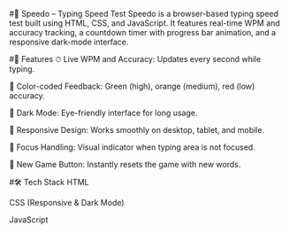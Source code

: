 #🧠 Speedo – Typing Speed Test
Speedo is a browser-based typing speed test built using HTML, CSS, and JavaScript. It features real-time WPM and accuracy tracking, a countdown timer with progress bar animation, and a responsive dark-mode interface.

#🚀 Features
⏱ Live WPM and Accuracy: Updates every second while typing.

🎯 Color-coded Feedback: Green (high), orange (medium), red (low) accuracy.

🌙 Dark Mode: Eye-friendly interface for long usage.

📱 Responsive Design: Works smoothly on desktop, tablet, and mobile.

🧠 Focus Handling: Visual indicator when typing area is not focused.

🔄 New Game Button: Instantly resets the game with new words.

#🛠 Tech Stack
HTML

CSS (Responsive & Dark Mode)

JavaScript
